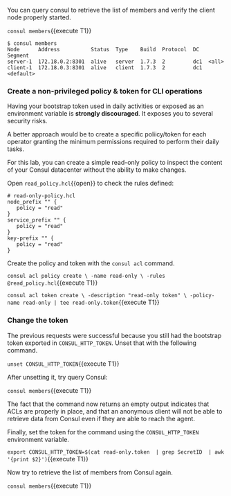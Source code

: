 
You can query consul to retrieve the list of members and verify the client node properly started.

`consul members`{{execute T1}}

```plaintext
$ consul members
Node      Address          Status  Type    Build  Protocol  DC   Segment
server-1  172.18.0.2:8301  alive   server  1.7.3  2         dc1  <all>
client-1  172.18.0.3:8301  alive   client  1.7.3  2         dc1  <default>
```

### Create a non-privileged policy & token for CLI operations

Having your bootstrap token used in daily activities or exposed as an environment variable is **strongly discouraged**. It exposes you to several security risks.

A better approach would be to create a specific poliicy/token for each operator granting the minimum permissions required to perform their daily tasks.

For this lab, you can create a simple read-only policy to inspect the content of your Consul datacenter without the ability to make changes.

Open `read_policy.hcl`{{open}} to check the rules defined:

```plaintext
# read-only-policy.hcl
node_prefix "" {
   policy = "read"
}
service_prefix "" {
   policy = "read"
}
key-prefix "" {
   policy = "read"
}
```
Create the policy and token with the `consul acl` command.

`consul acl policy create \
  -name read-only \
  -rules @read_policy.hcl`{{execute T1}}

`consul acl token create \
  -description "read-only token" \
  -policy-name read-only | tee read-only.token`{{execute T1}}


### Change the token

The previous requests were successful because you still had the bootstrap token exported in `CONSUL_HTTP_TOKEN`. Unset that with the following command.

`unset CONSUL_HTTP_TOKEN`{{execute T1}}

After unsetting it, try query Consul:

`consul members`{{execute T1}}

The fact that the command now returns an empty output indicates that ACLs are properly in place, and that an anonymous client will not be able to retrieve data from Consul even if they are able to reach the agent.

Finally, set the token for the command using the `CONSUL_HTTP_TOKEN` environment variable.

`export CONSUL_HTTP_TOKEN=$(cat read-only.token  | grep SecretID  | awk '{print $2}')`{{execute T1}}

Now try to retrieve the list of members from Consul again.

`consul members`{{execute T1}}

